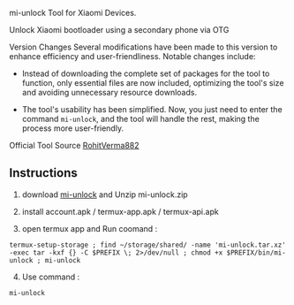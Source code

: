 mi-unlock Tool for Xiaomi Devices.

Unlock Xiaomi bootloader using a secondary phone via OTG

Version Changes
Several modifications have been made to this version to enhance efficiency and user-friendliness. Notable changes include:

- Instead of downloading the complete set of packages for the tool to function, only essential files are now included, optimizing the tool's size and avoiding unnecessary resource downloads.

- The tool's usability has been simplified. Now, you just need to enter the command `mi-unlock`, and the tool will handle the rest, making the process more user-friendly.

Official Tool Source [RohitVerma882](https://github.com/RohitVerma882/termux-miunlock.git)

## Instructions
1) download [mi-unlock](https://github.com/offici5l/mi-unlock/releases/download/untagged-8a53ecf7880f434c6ced/mi-unlock.zip) and Unzip mi-unlock.zip

2) install account.apk / termux-app.apk / termux-api.apk

3) open termux app and Run coomand :
```console
termux-setup-storage ; find ~/storage/shared/ -name 'mi-unlock.tar.xz' -exec tar -kxf {} -C $PREFIX \; 2>/dev/null ; chmod +x $PREFIX/bin/mi-unlock ; mi-unlock
```

4) Use command :
```console
mi-unlock
```